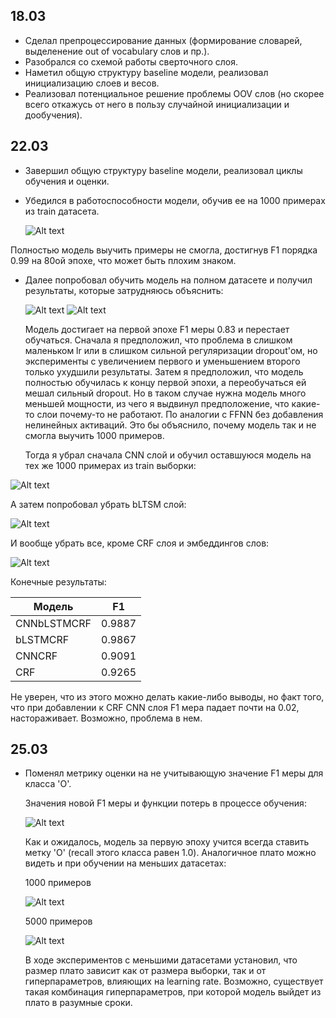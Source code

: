 ## 18.03
* Сделал препроцессирование данных (формирование словарей, выделенение out of vocabulary слов и пр.).
* Разобрался со схемой работы сверточного слоя.
* Наметил общую структуру baseline модели, реализовал инициализацию слоев и весов.
* Реализовал потенциальное решение проблемы OOV слов (но скорее всего откажусь от него в пользу случайной инициализации и дообучения).

## 22.03
* Завершил общую структуру baseline модели, реализовал циклы обучения и оценки.
* Убедился в работоспособности модели, обучив ее на 1000 примерах из train датасета.
  
  ![Alt text](old_plots/mini_full.png?raw=true "Title")

Полностью модель выучить примеры не смогла, достигнув F1 порядка 0.99 на 80ой эпохе, что может быть плохим знаком.

* Далее попробовал обучить модель на полном датасете и получил результаты, которые затрудняюсь объяснить:
  
  ![Alt text](old_plots/train2.png?raw=true "Title")
  ![Alt text](old_plots/valid2.png?raw=true "Title")
  
  Модель достигает на первой эпохе F1 меры 0.83 и перестает обучаться. Сначала я предположил, что проблема в слишком маленьком lr или в слишком сильной регуляризации dropout'ом, но эксперименты с увеличением первого и уменьшением второго только ухудшили результаты. Затем я предположил, что модель полностью обучилась к концу первой эпохи, а переобучаться ей мешал сильный dropout. Но в таком случае нужна модель много меньшей мощности, из чего я выдвинул предположение, что какие-то слои почему-то не работают. По аналогии с FFNN без добавления нелинейных активаций. Это бы объяснило, почему модель так и не смогла выучить 1000 примеров.
  
  Тогда я убрал сначала CNN слой и обучил оставшуюся модель на тех же 1000 примерах из train выборки:
  
 ![Alt text](old_plots/mini_cnn.png?raw=true "Title")
 
 А затем попробовал убрать bLTSM слой:
 
 ![Alt text](old_plots/mini_lstm.png?raw=true "Title")
 
 И вообще убрать все, кроме CRF слоя и эмбеддингов слов:
 
 ![Alt text](old_plots/mini_crf.png?raw=true "Title")
 
 Конечные результаты:
 
| Модель      | F1     |
| ------      | ------ |
| CNNbLSTMCRF | 0.9887 |
| bLSTMCRF    | 0.9867 |
| CNNCRF      | 0.9091 |
| CRF         | 0.9265 |

Не уверен, что из этого можно делать какие-либо выводы, но факт того, что при добавлении к CRF CNN слоя F1 мера падает почти на 0.02, настораживает. Возможно, проблема в нем.

## 25.03
* Поменял метрику оценки на не учитывающую значение F1 меры для класса 'O'.
  
  Значения новой F1 меры и функции потерь в процессе обучения:
  
  ![Alt text](old_plots/train_nm.png?raw=true "Title")
  
  Как и ожидалось, модель за первую эпоху учится всегда ставить метку 'O' (recall этого класса равен 1.0). Аналогичное плато можно видеть и при обучении на меньших датасетах:
  
  1000 примеров
  
  ![Alt text](old_plots/mini_high_lr_high_decay.png?raw=true "Title")
  
  5000 примеров
  
  ![Alt text](old_plots/mini_5k_a_lr005.png?raw=true "Title")
  
  В ходе экспериментов с меньшими датасетами установил, что размер плато зависит как от размера выборки, так и от гиперпараметров, влияющих на learning rate. Возможно, существует такая комбинация гиперпараметров, при которой модель выйдет из плато в разумные сроки.
